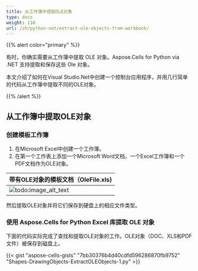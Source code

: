 ```yaml
---
title: 从工作簿中提取OLE对象
type: docs
weight: 110
url: /zh/python-net/extract-ole-objects-from-workbook/
---
```


{{% alert color="primary" %}}

有时，你确实需要从工作簿中提取 OLE 对象。Aspose.Cells for Python via .NET 支持提取和保存这些 Ole 对象。

本文介绍了如何在Visual Studio.Net中创建一个控制台应用程序，并用几行简单的代码从工作簿中提取不同的OLE对象。

{{% /alert %}}

## **从工作簿中提取OLE对象**

### **创建模板工作簿**

1. 在Microsoft Excel中创建一个工作簿。
1. 在第一个工作表上添加一个Microsoft Word文档，一个Excel工作簿和一个PDF文档作为OLE对象。

|**带有OLE对象的模板文档（OleFile.xls)**|
| :- |
|![todo:image_alt_text](extract-ole-objects-from-workbook_1.png)|

然后提取OLE对象并将它们保存到硬盘上的相应文件类型。

### **使用 Aspose.Cells for Python Excel 库提取 OLE 对象**

下面的代码实际完成了查找和提取OLE对象的工作。OLE对象（DOC、XLS和PDF文件）被保存到磁盘上。

{{< gist "aspose-cells-gists" "7bb30376b4d40cdfd596286870fb9752" "Shapes-DrawingObjects-ExtractOLEObjects-1.py" >}}
